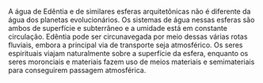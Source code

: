 ﻿A água de Edêntia e de similares esferas arquitetônicas não é diferente da água dos planetas evolucionários. Os sistemas de água nessas esferas são ambos de superfície e subterrâneo e a umidade está em constante circulação. Edêntia pode ser circunavegada por meio dessas várias rotas fluviais, embora a principal via de transporte seja atmosférico. Os seres espirituais viajam naturalmente sobre a superfície da esfera, enquanto os seres moronciais e materiais fazem uso de meios materiais e semimateriais para conseguirem passagem  atmosférica.